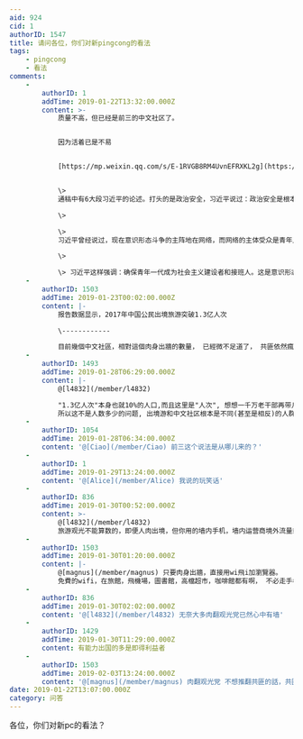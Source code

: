 ```yaml
---
aid: 924
cid: 1
authorID: 1547
title: 请问各位，你们对新pingcong的看法
tags:
    - pingcong
    - 看法
comments:
    -
        authorID: 1
        addTime: 2019-01-22T13:32:00.000Z
        content: >-
            质量不高，但已经是前三的中文社区了。


            因为活着已是不易


            [https://mp.weixin.qq.com/s/E-1RVGB8RM4UvnEFRXKL2g](https://mp.weixin.qq.com/s/E-1RVGB8RM4UvnEFRXKL2g)


            \>
            通稿中有6大段习近平的论述。打头的是政治安全，习近平说过：政治安全是根本。什么是根本？维护中国共产党的执政地位是根本，这也是政治安全的核心要义。有意味的是，习近平把意识形态安全放在了政治安全中重点论述，突出强调了两点：\*\*网络和青年\*\*。  

            \>  

            \>
            习近平曾经说过，现在意识形态斗争的主阵地在网络，而网络的主体受众是青年人。很多境内外势力都在想方设法通过网络，培养他们价值观的认同者，甚至培养现有政权的反对者、颠覆者。前些年发生在中东的“阿拉伯之春”，以及最近欧洲发生的“黄马甲运动”，无一不是从网络发酵，以青年人为参与主体，最终造成社会动荡、政权更迭。在这方面，我们务必需要保持清醒头脑。  

            \>  

            \> 习近平这样强调：确保青年一代成为社会主义建设者和接班人。这是意识形态安全，也是事关执政地位的政治安全。
    -
        authorID: 1503
        addTime: 2019-01-23T00:02:00.000Z
        content: |-
            报告数据显示，2017年中国公民出境旅游突破1.3亿人次

            \------------

            目前幾個中文社區，相對這個肉身出牆的數量， 已經微不足道了， 共匪依然瘋狂打壓，純屬心理變態。
    -
        authorID: 1493
        addTime: 2019-01-28T06:29:00.000Z
        content: |-
            @[l4832](/member/l4832)

            "1.3亿人次"本身也就10%的人口,而且这里是"人次", 想想一千万老干部再带几个家属和/或保姆...数量正好吻合  
            所以这不是人数多少的问题, 出境游和中文社区根本是不同(甚至是相反)的人群, 性质也完全不一样. 这基本上就是敌我的本质区别.
    -
        authorID: 1054
        addTime: 2019-01-28T06:34:00.000Z
        content: '@[Ciao](/member/Ciao) 前三这个说法是从哪儿来的？'
    -
        authorID: 1
        addTime: 2019-01-29T13:24:00.000Z
        content: '@[Alice](/member/Alice) 我说的玩笑话'
    -
        authorID: 836
        addTime: 2019-01-30T00:52:00.000Z
        content: >-
            @[l4832](/member/l4832)
            旅游观光不能算数的，即便人肉出境，但你用的墙内手机，墙内运营商境外流量或者墙内app，依然连google搜索和地图都打不开
    -
        authorID: 1503
        addTime: 2019-01-30T01:20:00.000Z
        content: |-
            @[magnus](/member/magnus) 只要肉身出牆，直接用wi飛i加瀏覽器。  
            免費的wifi，在旅館，飛機場，圖書館，高檔超市，咖啡館都有啊， 不必走手機流量。
    -
        authorID: 836
        addTime: 2019-01-30T02:02:00.000Z
        content: '@[l4832](/member/l4832) 无奈大多肉翻观光党已然心中有墙'
    -
        authorID: 1429
        addTime: 2019-01-30T11:29:00.000Z
        content: 有能力出国的多是即得利益者
    -
        authorID: 1503
        addTime: 2019-02-03T13:24:00.000Z
        content: '@[magnus](/member/magnus) 肉翻观光党 不想推翻共匪的話，共匪的大限就還未到。'
date: 2019-01-22T13:07:00.000Z
category: 问答
---
```


各位，你们对新pc的看法？
